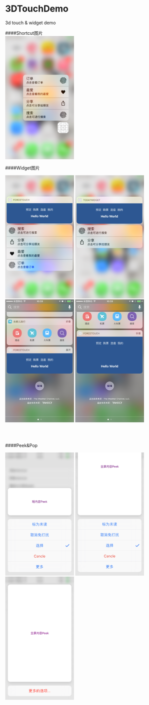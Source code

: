 # 3DTouchDemo
3d touch &amp; widget demo



####Shortcut图片<br />
<img src="./ForceTouch(Shortcut)/Pics/Shortcut.PNG" width="220px;"/>

####Widget图片<br />
 
  
<img src="./ForceTouch(Shortcut)/Pics/widget_0.PNG" width="220px;"/>
<img src="./ForceTouch(Shortcut)/Pics/widget_1.PNG" width="220px;"/>
<img src="./ForceTouch(Shortcut)/Pics/widget_2.PNG" width="220px;"/>
<img src="./ForceTouch(Shortcut)/Pics/widget_3.PNG" width="220px;"/>

<br /><br />


####Peek&Pop<br />
 
  
<img src="./ForceTouch(Shortcut)/Pics/Peek_0.PNG" width="220px;"/>
<img src="./ForceTouch(Shortcut)/Pics/Peek_1.PNG" width="220px;"/>
<img src="./ForceTouch(Shortcut)/Pics/Peek_2.PNG" width="220px;"/>




<br /><br />

